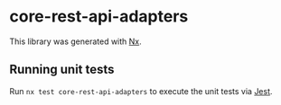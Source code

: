 # core-rest-api-adapters

This library was generated with [Nx](https://nx.dev).

## Running unit tests

Run `nx test core-rest-api-adapters` to execute the unit tests via [Jest](https://jestjs.io).
